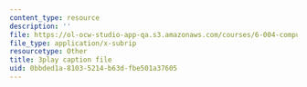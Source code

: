 ```yaml
---
content_type: resource
description: ''
file: https://ol-ocw-studio-app-qa.s3.amazonaws.com/courses/6-004-computation-structures-spring-2017/0bbded1a81035214b63dfbe501a37605_q38KAGAKORk.vtt
file_type: application/x-subrip
resourcetype: Other
title: 3play caption file
uid: 0bbded1a-8103-5214-b63d-fbe501a37605
---
```

